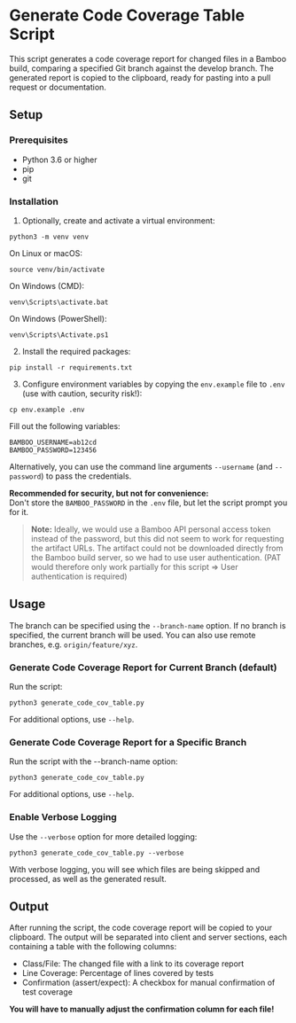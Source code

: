 # Generate Code Coverage Table Script

This script generates a code coverage report for changed files in a Bamboo build, comparing a specified Git branch against the develop branch. 
The generated report is copied to the clipboard, ready for pasting into a pull request or documentation.

## Setup

### Prerequisites

- Python 3.6 or higher
- pip
- git

### Installation

1. Optionally, create and activate a virtual environment:
```
python3 -m venv venv
```
On Linux or macOS:
```
source venv/bin/activate
```
On Windows (CMD):
```
venv\Scripts\activate.bat
```
On Windows (PowerShell):
```
venv\Scripts\Activate.ps1
```

2. Install the required packages:
```
pip install -r requirements.txt
```

3. Configure environment variables by copying the `env.example` file to `.env` (use with caution, security risk!):
```
cp env.example .env
```
Fill out the following variables:
```
BAMBOO_USERNAME=ab12cd
BAMBOO_PASSWORD=123456
```

Alternatively, you can use the command line arguments `--username` (and `--password`) to pass the credentials.

**Recommended for security, but not for convenience:**  
Don't store the `BAMBOO_PASSWORD` in the `.env` file, but let the script prompt you for it.

> **Note:**
> Ideally, we would use a Bamboo API personal access token instead of the password, but this did not seem to work for
> requesting the artifact URLs. The artifact could not be downloaded directly from the Bamboo build server, so we had to
> use user authentication. (PAT would therefore only work partially for this script => User authentication is required)

## Usage

The branch can be specified using the `--branch-name` option. If no branch is specified, the current branch will be used.
You can also use remote branches, e.g. `origin/feature/xyz`.

### Generate Code Coverage Report for Current Branch (default)

Run the script:
```
python3 generate_code_cov_table.py
```
For additional options, use `--help`.

### Generate Code Coverage Report for a Specific Branch

Run the script with the --branch-name option:
```
python3 generate_code_cov_table.py
```
For additional options, use `--help`.

### Enable Verbose Logging

Use the `--verbose` option for more detailed logging:
```
python3 generate_code_cov_table.py --verbose
```
With verbose logging, you will see which files are being skipped and processed, as well as the generated result.

## Output

After running the script, the code coverage report will be copied to your clipboard. 
The output will be separated into client and server sections, each containing a table with the following columns:

- Class/File: The changed file with a link to its coverage report
- Line Coverage: Percentage of lines covered by tests
- Confirmation (assert/expect): A checkbox for manual confirmation of test coverage

**You will have to manually adjust the confirmation column for each file!**
